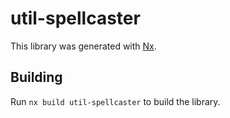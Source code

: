 # util-spellcaster

This library was generated with [Nx](https://nx.dev).

## Building

Run `nx build util-spellcaster` to build the library.
